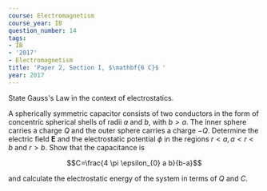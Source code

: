 ```yaml
---
course: Electromagnetism
course_year: IB
question_number: 14
tags:
- IB
- '2017'
- Electromagnetism
title: 'Paper 2, Section I, $\mathbf{6 C}$ '
year: 2017
---
```




State Gauss's Law in the context of electrostatics.

A spherically symmetric capacitor consists of two conductors in the form of concentric spherical shells of radii $a$ and $b$, with $b>a$. The inner sphere carries a charge $Q$ and the outer sphere carries a charge $-Q$. Determine the electric field $\mathbf{E}$ and the electrostatic potential $\phi$ in the regions $r<a, a<r<b$ and $r>b$. Show that the capacitance is

$$C=\frac{4 \pi \epsilon_{0} a b}{b-a}$$

and calculate the electrostatic energy of the system in terms of $Q$ and $C$.